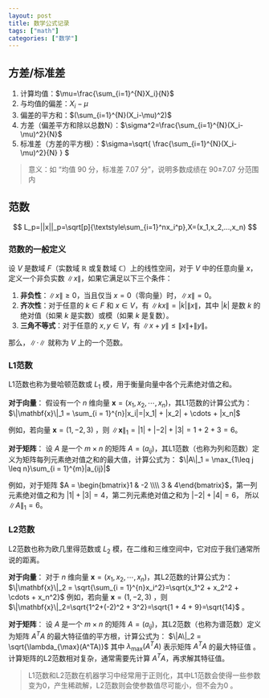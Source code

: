 ```yaml
---
layout: post
title: 数学公式记录
tags: ["math"]
categories: ["数学"]
---
```


## 方差/标准差

1. 计算均值：$\mu=\frac{\sum_{i=1}^{N}X_i}{N}$
2. 与均值的偏差：$X_i-\mu$
3. 偏差的平方和：$(\sum_{i=1}^{N}(X_i-\mu)^2)$
4. 方差（偏差平方和除以总数N）：$\sigma^2=\frac{\sum_{i=1}^{N}(X_i-\mu)^2}{N}$
5. 标准差（方差的平方根）：$\sigma=\sqrt{ \frac{\sum_{i=1}^{N}(X_i-\mu)^2}{N} } $

> 意义：如 “均值 90 分，标准差 7.07 分”，说明多数成绩在 90±7.07 分范围内

## 范数

$$
L_p=||x||_p=\sqrt[p]{\textstyle\sum_{i=1}^nx_i^p},X=(x_1,x_2,...,x_n)
$$

### 范数的一般定义
设 $V$ 是数域 $F$（实数域 $\mathbb{R}$ 或复数域 $\mathbb{C}$）上的线性空间，对于 $V$ 中的任意向量 $x$，定义一个非负实数 $\|x\|$，如果它满足以下三个条件：
1. **非负性**：$\|x\| \geq 0$，当且仅当 $x = 0$（零向量）时，$\|x\| = 0$。
2. **齐次性**：对于任意的 $k \in F$ 和 $x \in V$，有 $\|kx\| = |k|\|x\|$，其中 $|k|$ 是数 $k$ 的绝对值（如果 $k$ 是实数）或模（如果 $k$ 是复数）。
3. **三角不等式**：对于任意的 $x,y \in V$，有 $\|x + y\| \leq \|x\| + \|y\|$。

那么，$\|\cdot\|$ 就称为 $V$ 上的一个范数。

### L1范数
L1范数也称为曼哈顿范数或 $L_1$ 模，用于衡量向量中各个元素绝对值之和。

**对于向量**：
假设有一个 $n$ 维向量 $\mathbf{x} = (x_1, x_2, \cdots, x_n)$，其L1范数的计算公式为：
$\|\mathbf{x}\|_1 = \sum_{i = 1}^{n}|x_i|=|x_1| + |x_2| + \cdots + |x_n|$

例如，若向量 $\mathbf{x} = (1, -2, 3)$ ，则 $\|\mathbf{x}\|_1=|1|+|-2| + |3| = 1 + 2+3=6$。

**对于矩阵**：
设 $A$ 是一个 $m\times n$ 的矩阵 $A=(a_{ij})$，其L1范数（也称为列和范数）定义为矩阵每列元素绝对值之和的最大值，计算公式为：
$\|A\|_1 = \max_{1\leq j \leq n}\sum_{i = 1}^{m}|a_{ij}|$

例如，对于矩阵 $A = \begin{bmatrix}1 & -2 \\\\ 3 & 4\end{bmatrix}$，第一列元素绝对值之和为 $|1|+|3| = 4$，第二列元素绝对值之和为 $|-2|+|4| = 6$， 所以 $\|A\|_1 = 6$。

### L2范数
L2范数也称为欧几里得范数或 $L_2$ 模，在二维和三维空间中，它对应于我们通常所说的距离。

**对于向量**：
对于 $n$ 维向量 $\mathbf{x} = (x_1, x_2, \cdots, x_n)$，其L2范数的计算公式为：
$\|\mathbf{x}\|_2 = \sqrt{\sum_{i = 1}^{n}x_i^2}=\sqrt{x_1^2 + x_2^2 + \cdots + x_n^2}$
例如，若向量 $\mathbf{x} = (1, -2, 3)$ ，则 $\|\mathbf{x}\|_2=\sqrt{1^2+(-2)^2 + 3^2}=\sqrt{1 + 4 + 9}=\sqrt{14}$ 。

**对于矩阵**：
设 $A$ 是一个 $m\times n$ 的矩阵 $A=(a_{ij})$，其L2范数（也称为谱范数）定义为矩阵 $A^TA$ 的最大特征值的平方根，计算公式为：
$\|A\|_2 = \sqrt{\lambda_{\max}(A^TA)}$
其中 $\lambda_{\max}(A^TA)$ 表示矩阵 $A^TA$ 的最大特征值 。计算矩阵的L2范数相对复杂，通常需要先计算 $A^TA$，再求解其特征值。

> L1范数和L2范数在机器学习中经常用于正则化，其中L1范数会使得一些参数变为0，产生稀疏解，L2范数则会使参数值尽可能小，但不会为0 。
